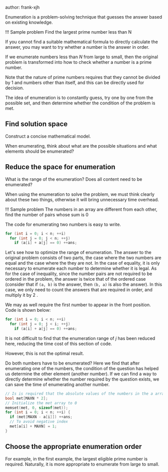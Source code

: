 author: frank-xjh

Enumeration is a problem-solving technique that guesses the answer based on existing knowledge.

!!! Sample problem
    Find the largest prime number less than N

If you cannot find a suitable mathematical formula to directly calculate the answer, you may want to try whether a number is the answer in order.

If we enumerate numbers less than $N$ from large to small, then the original problem is transformed into how to check whether a number is a prime number.

Note that the nature of prime numbers requires that they cannot be divided by $1$ and numbers other than itself, and this can be directly used for decision.

The idea of enumeration is to constantly guess, try one by one from the possible set, and then determine whether the condition of the problem is met.

## Find solution space

Construct a concise mathematical model.

When enumerating, think about what are the possible situations and what elements should be enumerated?

## Reduce the space for enumeration

What is the range of the enumeration? Does all content need to be enumerated?

When using the enumeration to solve the problem, we must think clearly about these two things, otherwise it will bring unnecessary time overhead.

!!! Sample problem
    The numbers in an array are different from each other, find the number of pairs whose sum is $0$

The code for enumerating two numbers is easy to write.

```cpp
for (int i = 0; i < n; ++i)
  for (int j = 0; j < n; ++j)
    if (a[i] + a[j] == 0) ++ans;
```

Let's see how to optimize the range of enumeration. The answer to the original problem consists of two parts, the case where the two numbers are equal and the case where the they are not. In the case of equality, it is only necessary to enumerate each number to determine whether it is legal. As for the case of inequality, since the number pairs are not required to be ordered in the problem, the answer is twice that of the ordered case (consider that if `(a, b)` is the answer, then `(b, a)` is also the answer). In this case, we only need to count the answers that are  required in order, and multiply it by $2$ .

We may as well require the first number to appear in the front position. Code is shown below:

```cpp
for (int i = 0; i < n; ++i)
  for (int j = 0; j < i; ++j)
    if (a[i] + a[j] == 0) ++ans;
```

It is not difficult to find that the enumeration range of $j$ has been reduced here, reducing the time cost of this section of code.

However, this is not the optimal result.

Do both numbers have to be enumerated? Here we find that after enumerating one of the numbers, the condition of the question has helped us determine the other element (another number). If we can find a way to directly determine whether the number required by the question exists, we can save the time of enumerating another number.

```cpp
// Is is required that the absolute values of the numbers in the a array are all less than MAXN
bool met[MAXN * 2];
// Initialize the met array to 0
memset(met, 0, sizeof(met));
for (int i = 0; i < n; ++i) {
  if (met[MAXN - a[i]]) ++ans;
  // To avoid negative index
  met[a[i] + MAXN] = 1;
}
```

## Choose the appropriate enumeration order

For example, in the first example, the largest eligible prime number is required. Naturally, it is more appropriate to enumerate from large to small.